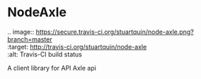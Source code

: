 # NodeAxle

.. image:: https://secure.travis-ci.org/stuartquin/node-axle.png?branch=master  
    :target: http://travis-ci.org/stuartquin/node-axle                          
    :alt: Travis-CI build status

A client library for API Axle api
